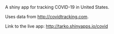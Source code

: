 A shiny app for tracking COVID-19 in United States.

Uses data from <http://covidtracking.com>.

Link to the live app: <http://tarko.shinyapps.io/covid>